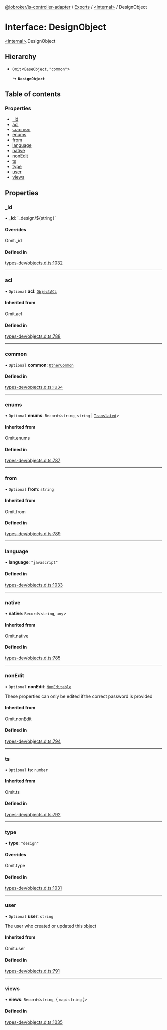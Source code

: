 [@iobroker/js-controller-adapter](../README.md) / [Exports](../modules.md) / [\<internal\>](../modules/internal_.md) / DesignObject

# Interface: DesignObject

[\<internal\>](../modules/internal_.md).DesignObject

## Hierarchy

- `Omit`\<[`BaseObject`](internal_.BaseObject.md), ``"common"``\>

  ↳ **`DesignObject`**

## Table of contents

### Properties

- [\_id](internal_.DesignObject.md#_id)
- [acl](internal_.DesignObject.md#acl)
- [common](internal_.DesignObject.md#common)
- [enums](internal_.DesignObject.md#enums)
- [from](internal_.DesignObject.md#from)
- [language](internal_.DesignObject.md#language)
- [native](internal_.DesignObject.md#native)
- [nonEdit](internal_.DesignObject.md#nonedit)
- [ts](internal_.DesignObject.md#ts)
- [type](internal_.DesignObject.md#type)
- [user](internal_.DesignObject.md#user)
- [views](internal_.DesignObject.md#views)

## Properties

### \_id

• **\_id**: \`\_design/$\{string}\`

#### Overrides

Omit.\_id

#### Defined in

[types-dev/objects.d.ts:1032](https://github.com/ioBroker/ioBroker.js-controller/blob/2e8a4aa0/packages/types-dev/objects.d.ts#L1032)

___

### acl

• `Optional` **acl**: [`ObjectACL`](internal_.ObjectACL.md)

#### Inherited from

Omit.acl

#### Defined in

[types-dev/objects.d.ts:788](https://github.com/ioBroker/ioBroker.js-controller/blob/2e8a4aa0/packages/types-dev/objects.d.ts#L788)

___

### common

• `Optional` **common**: [`OtherCommon`](internal_.OtherCommon.md)

#### Defined in

[types-dev/objects.d.ts:1034](https://github.com/ioBroker/ioBroker.js-controller/blob/2e8a4aa0/packages/types-dev/objects.d.ts#L1034)

___

### enums

• `Optional` **enums**: `Record`\<`string`, `string` \| [`Translated`](../modules/internal_.md#translated)\>

#### Inherited from

Omit.enums

#### Defined in

[types-dev/objects.d.ts:787](https://github.com/ioBroker/ioBroker.js-controller/blob/2e8a4aa0/packages/types-dev/objects.d.ts#L787)

___

### from

• `Optional` **from**: `string`

#### Inherited from

Omit.from

#### Defined in

[types-dev/objects.d.ts:789](https://github.com/ioBroker/ioBroker.js-controller/blob/2e8a4aa0/packages/types-dev/objects.d.ts#L789)

___

### language

• **language**: ``"javascript"``

#### Defined in

[types-dev/objects.d.ts:1033](https://github.com/ioBroker/ioBroker.js-controller/blob/2e8a4aa0/packages/types-dev/objects.d.ts#L1033)

___

### native

• **native**: `Record`\<`string`, `any`\>

#### Inherited from

Omit.native

#### Defined in

[types-dev/objects.d.ts:785](https://github.com/ioBroker/ioBroker.js-controller/blob/2e8a4aa0/packages/types-dev/objects.d.ts#L785)

___

### nonEdit

• `Optional` **nonEdit**: [`NonEditable`](internal_.NonEditable.md)

These properties can only be edited if the correct password is provided

#### Inherited from

Omit.nonEdit

#### Defined in

[types-dev/objects.d.ts:794](https://github.com/ioBroker/ioBroker.js-controller/blob/2e8a4aa0/packages/types-dev/objects.d.ts#L794)

___

### ts

• `Optional` **ts**: `number`

#### Inherited from

Omit.ts

#### Defined in

[types-dev/objects.d.ts:792](https://github.com/ioBroker/ioBroker.js-controller/blob/2e8a4aa0/packages/types-dev/objects.d.ts#L792)

___

### type

• **type**: ``"design"``

#### Overrides

Omit.type

#### Defined in

[types-dev/objects.d.ts:1031](https://github.com/ioBroker/ioBroker.js-controller/blob/2e8a4aa0/packages/types-dev/objects.d.ts#L1031)

___

### user

• `Optional` **user**: `string`

The user who created or updated this object

#### Inherited from

Omit.user

#### Defined in

[types-dev/objects.d.ts:791](https://github.com/ioBroker/ioBroker.js-controller/blob/2e8a4aa0/packages/types-dev/objects.d.ts#L791)

___

### views

• **views**: `Record`\<`string`, \{ `map`: `string`  }\>

#### Defined in

[types-dev/objects.d.ts:1035](https://github.com/ioBroker/ioBroker.js-controller/blob/2e8a4aa0/packages/types-dev/objects.d.ts#L1035)
